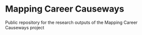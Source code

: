 # Mapping Career Causeways
Public repository for the research outputs of the Mapping Career Causeways project
